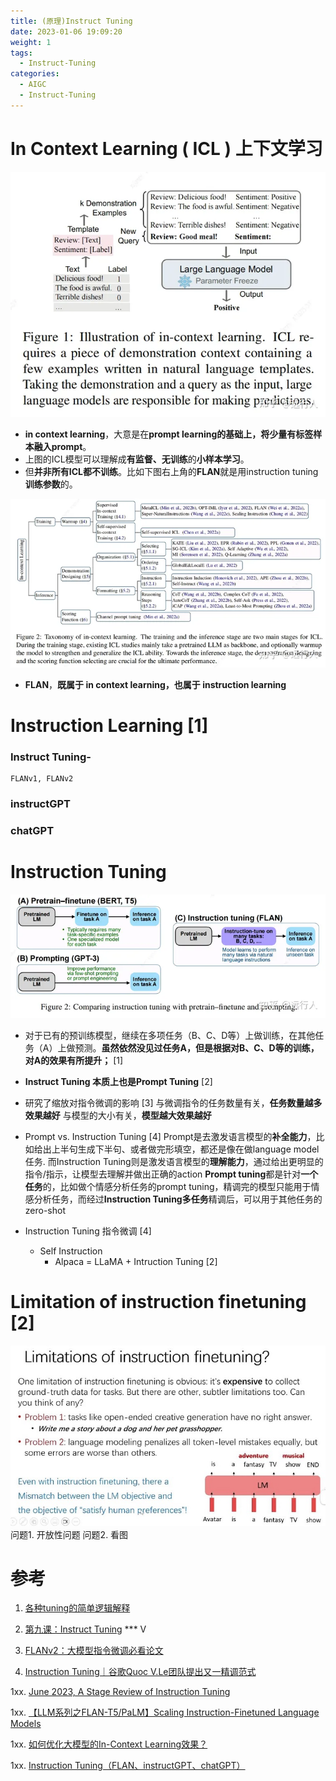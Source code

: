 ```yaml
---
title: (原理)Instruct Tuning 
date: 2023-01-06 19:09:20
weight: 1
tags:
  - Instruct-Tuning
categories: 
  - AIGC
  - Instruct-Tuning  
---
```


<p></p>
<!-- more -->

# In Context Learning ( ICL ) 上下文学习
![ICL](./images/ICL.webp)

+ **in context learning**，大意是在**prompt learning的基础上，将少量有标签样本融入prompt**。
+ 上图的ICL模型可以理解成**有监督、无训练**的**小样本学习**。
+ 但**并非所有ICL都不训练**。比如下图右上角的**FLAN**就是用instruction tuning**训练参数**的。

![ICL-tech](./images/ICL-tech.webp)
+ **FLAN**，**既属于 in context learning，也属于 instruction learning**


# Instruction Learning [1]
###  Instruct Tuning-
    FLANv1, FLANv2
### instructGPT

### chatGPT 


# Instruction Tuning
![instructTuning](./images/instructTuning.webp)

+ 对于已有的预训练模型，继续在多项任务（B、C、D等）上做训练，在其他任务（A）上做预测。**虽然依然没见过任务A，但是根据对B、C、D等的训练，对A的效果有所提升；** [1]

+ **Instruct Tuning 本质上也是Prompt Tuning** [2]


+ 研究了缩放对指令微调的影响 [3]
    与微调指令的任务数量有关，**任务数量越多效果越好**
    与模型的大小有关，**模型越大效果越好**

+ Prompt vs. Instruction Tuning  [4]
	Prompt是去激发语言模型的**补全能力**，比如给出上半句生成下半句、或者做完形填空，都还是像在做language model任务.
	而Instruction Tuning则是激发语言模型的**理解能力**，通过给出更明显的指令/指示，让模型去理解并做出正确的action
	**Prompt tuning**都是针对**一个任务**的，比如做个情感分析任务的prompt tuning，精调完的模型只能用于情感分析任务，而经过**Instruction Tuning多任务**精调后，可以用于其他任务的zero-shot

+ Instruction Tuning 指令微调  [4]
  - Self Instruction
    + Alpaca = LLaMA + Intruction Tuning [2]
    
# Limitation of instruction finetuning [2]
![limitation](./images/limitation.JPG)
问题1.  开放性问题
问题2.  看图


# 参考

1. [各种tuning的简单逻辑解释](https://zhuanlan.zhihu.com/p/619406727)

2. [第九课：Instruct Tuning](https://www.bilibili.com/video/BV1cm4y1e7Cc/) *** V

3. [FLANv2：大模型指令微调必看论文](https://zhuanlan.zhihu.com/p/646136859) 

4. [Instruction Tuning｜谷歌Quoc V.Le团队提出又一精调范式](https://zhuanlan.zhihu.com/p/408166011)

1xx. [June 2023, A Stage Review of Instruction Tuning](https://yaofu.notion.site/June-2023-A-Stage-Review-of-Instruction-Tuning-f59dbfc36e2d4e12a33443bd6b2012c2)

1xx. [【LLM系列之FLAN-T5/PaLM】Scaling Instruction-Finetuned Language Models](https://zhuanlan.zhihu.com/p/629461665)

1xx. [如何优化大模型的In-Context Learning效果？](https://zhuanlan.zhihu.com/p/597036814)

1xx. [Instruction Tuning（FLAN、instructGPT、chatGPT）](https://nakaizura.blog.csdn.net/article/details/128265846)


